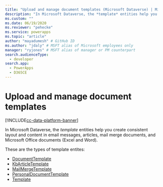 ```yaml
---
title: "Upload and manage document templates (Microsoft Dataverse) | Microsoft Docs" # Intent and product brand in a unique string of 43-59 chars including spaces
description: "In Microsoft Dataverse, the *template* entities help you create consistent layout and content in email messages, articles, mail merge documents, and Microsoft Office documents (Excel and Word)."
ms.custom: ""
ms.date: 06/19/2020
ms.reviewer: "pehecke"
ms.service: powerapps
ms.topic: "article"
author: "mayadumesh" # GitHub ID
ms.author: "jdaly" # MSFT alias of Microsoft employees only
manager: "ryjones" # MSFT alias of manager or PM counterpart
search.audienceType: 
  - developer
search.app: 
  - PowerApps
  - D365CE
---
```

# Upload and manage document templates

[!INCLUDE[cc-data-platform-banner](../../includes/cc-data-platform-banner.md)]

<!-- 
Was Mike Carter
https://docs.microsoft.com/dynamics365/customer-engagement/developer/upload-manage-document-templates

Add the short description from  https://docs.microsoft.com/dynamics365/customer-engagement/developer/template-entities which was not migrated.
-->

In Microsoft Dataverse, the *template* entities help you create consistent layout and content in email messages, articles, mail merge documents, and Microsoft Office documents (Excel and Word).

These are the types of template entites:

<!-- Not in Dataverse, must be in service ContractTemplate  -->
- [DocumentTemplate](reference/entities/documenttemplate.md)
- [KbArticleTemplate](reference/entities/kbarticletemplate.md) 
- [MailMergeTemplate](reference/entities/mailmergetemplate.md) 
- [PersonalDocumentTemplate](reference/entities/personaldocumenttemplate.md) 
- [Template](reference/entities/template.md) 
